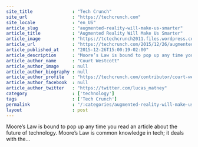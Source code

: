 ```yaml
---
site_title               : "Tech Crunch"
site_url                 : "https://techcrunch.com"
site_locale              : "en_US"
article_slug             : "augmented-reality-will-make-us-smarter"
article_title            : "Augmented Reality Will Make Us Smarter"
article_image            : "https://tctechcrunch2011.files.wordpress.com/2015/12/shutterstock_222618097.png?w=764&h=400&crop=1"
article_url              : "https://techcrunch.com/2015/12/26/augmented-reality-will-make-us-smarter/"
article_published_at     : "2015-12-26T15:00:19-02:00"
article_description      : "Moore’s Law is bound to pop up any time you read an article about the future of technology. Moore’s Law is common knowledge in tech; it deals with the..."
article_author_name      : "Court Westcott"
article_author_image     : null
article_author_biography : null
article_author_profile   : "https://techcrunch.com/contributor/court-westcott/"
article_author_facebook  : null
article_author_twitter   : "https://twitter.com/lucas_matney"
category                 : ['technology']
tags                     : ['Tech Crunch']
permalink                : "/:categories/augmented-reality-will-make-us-smarter/"
layout                   : post
---
```


Moore’s Law is bound to pop up any time you read an article about the future of technology. Moore’s Law is common knowledge in tech; it deals with the...
